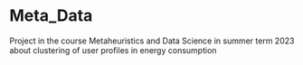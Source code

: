 # Meta_Data
Project in the course Metaheuristics and Data Science in summer term 2023 about clustering of user profiles in energy consumption
